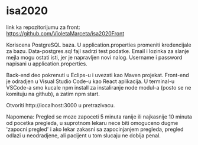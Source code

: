 # isa2020
link ka repozitorijumu za front: https://github.com/VioletaMarceta/isa2020Front

Koriscena PostgreSQL baza. U application.properties promeniti kredencijale za bazu. 
Data-postgres.sql fajl sadrzi test podatke.
Email i lozinka za slanje mejla mogu ostati isti, jer je napravljen novi nalog. Username i password napisani u application.properties.

Back-end deo pokrenuti u Eclips-u i uvezati kao Maven projekat. 
Front-end je odradjen u Visual Studio Code-u kao React aplikacija. U terminal-u VSCode-a smo kucale npm install za instaliranje node modul-a (posto se ne komituju na github), a zatim npm start. 

Otvoriti http://localhost:3000 u pretrazivacu.

Napomena: Pregled se moze zapoceti 5 minuta ranije ili najkasnije 10 minuta od pocetka pregleda, u suprotnom lekaru nece biti omoguceno dugme 'zapocni pregled' i ako lekar zakasni sa zapocinjanjem pregleda, pregled odlazi u neodradjene, ali pacijent u tom slucaju ne dobija penal. 
